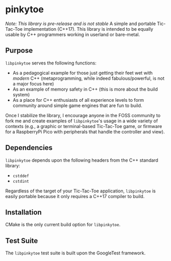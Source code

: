 # pinkytoe
_Note: This library is pre-release and is not stable_
A simple and portable Tic-Tac-Toe implementation (C++17). This library is intended to be equally usable by C++ programmers working in userland or bare-metal.

## Purpose
`libpinkytoe` serves the following functions:
- As a pedagogical example for those just getting their feet wet with _modern_ C++ (metaprogramming, while indeed fabulous/powerful, is not a major focus here)
- As an example of memory safety in C++ (this is more about the build system)
- As a place for C++ enthusiasts of all experience levels to form community around simple game engines that are fun to build.

Once I stabilize the library, I encourage anyone in the FOSS community to fork me and create examples of `libpinkytoe`'s usage in a wide variety of contexts (e.g., a graphic or terminal-based Tic-Tac-Toe game, or firmware for a RaspberryPi Pico with peripherals that handle the controller and view).

## Dependencies
`libpinkytoe` depends upon the following headers from the C++ standard library:
- `cstddef`
- `cstdint`

Regardless of the target of your Tic-Tac-Toe application, `libpinkytoe` is easily portable because it only requires a C++17 compiler to build.

## Installation
CMake is the only current build option for `libpinkytoe`.

## Test Suite
The `libpinkytoe` test suite is built upon the GoogleTest framework.
